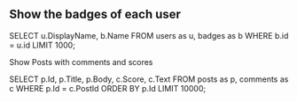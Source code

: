 ## Show the badges of each user

SELECT u.DisplayName, b.Name 
FROM users as u, badges as b 
WHERE b.id = u.id 
LIMIT 1000;

Show Posts with comments and scores

SELECT p.Id, p.Title, p.Body, c.Score, c.Text
FROM posts as p, comments as c
WHERE p.Id = c.PostId
ORDER BY p.Id
LIMIT 10000;
